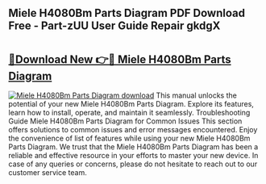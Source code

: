 ## Miele H4080Bm Parts Diagram PDF Download Free - Part-zUU User Guide Repair gkdgX

# <h2><a href="http://dfogg2n.blite.top/?on=Miele+H4080Bm+Parts+Diagram">🔗Download New 👉🔴 Miele H4080Bm Parts Diagram</a></h2>

[![Miele H4080Bm Parts Diagram download](https://i.imgur.com/lujVjoI.png)](http://dfogg2n.blite.top/?on=Miele+H4080Bm+Parts+Diagram)
This manual unlocks the potential of your new Miele H4080Bm Parts Diagram. Explore its features, learn how to install, operate, and maintain it seamlessly. Troubleshooting Guide Miele H4080Bm Parts Diagram for Common Issues This section offers solutions to common issues and error messages encountered. Enjoy the convenience of list of features while using your new Miele H4080Bm Parts Diagram. We trust that the Miele H4080Bm Parts Diagram has been a reliable and effective resource in your efforts to master your new device. In case of any queries or concerns, please do not hesitate to reach out to our customer service team.

